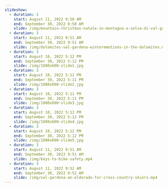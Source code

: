 ```yaml
---
slideshow:
  - duration: 3
    start: August 11, 2022 9:50 AM
    end: September 30, 2022 9:50 AM
    slide: /img/mountain-christmas-natale-in-montagna-a-selva-di-val-gardena-bergweihnacht-in-wolkenstein.mp4
  - duration: 3
    start: August 11, 2022 9:51 AM
    end: September 30, 2022 9:51 AM
    slide: /img/dolomites-val-gardena-winteremotions-in-the-dolomites.mp4
  - duration: 3
    start: August 10, 2022 5:12 PM
    end: September 30, 2022 5:12 PM
    slide: /img/1080x600-slide1.jpg
  - duration: 3
    start: August 10, 2022 5:11 PM
    end: September 30, 2022 5:11 PM
    slide: /img/1080x600-slide2.jpg
  - duration: 3
    start: August 10, 2022 5:11 PM
    end: September 30, 2022 5:11 PM
    slide: /img/1080x600-slide3.jpg
  - duration: 3
    start: August 10, 2022 5:12 PM
    end: September 30, 2022 5:12 PM
    slide: /img/1080x600-slide4.jpg
  - duration: 3
    start: August 10, 2022 5:12 PM
    end: September 30, 2022 5:12 PM
    slide: /img/1080x600-slide5.jpg
  - duration: 3
    start: August 11, 2022 9:51 AM
    end: September 30, 2022 9:51 AM
    slide: /img/keys-to-bike-safety.mp4
  - duration: 3
    start: August 11, 2022 9:52 AM
    end: September 30, 2022 9:52 AM
    slide: /img/val-gardena-an-eldorado-for-cross-country-skiers.mp4
---
```

